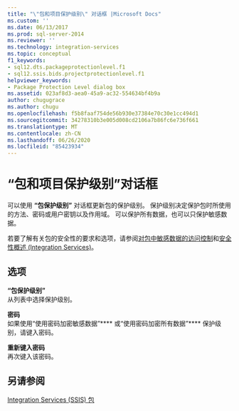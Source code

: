```yaml
---
title: "\"包和项目保护级别\" 对话框 |Microsoft Docs"
ms.custom: ''
ms.date: 06/13/2017
ms.prod: sql-server-2014
ms.reviewer: ''
ms.technology: integration-services
ms.topic: conceptual
f1_keywords:
- sql12.dts.packageprotectionlevel.f1
- sql12.ssis.bids.projectprotectionlevel.f1
helpviewer_keywords:
- Package Protection Level dialog box
ms.assetid: 023af8d3-aea0-45a9-ac32-554634bf4b9a
author: chugugrace
ms.author: chugu
ms.openlocfilehash: f5b8faaf754de56b930e37384e70c30e1cc494d1
ms.sourcegitcommit: 34278310b3e005d008cd2106a7b86fc6e736f661
ms.translationtype: MT
ms.contentlocale: zh-CN
ms.lasthandoff: 06/26/2020
ms.locfileid: "85423934"
---
```

# <a name="package-and-project-protection-level-dialog-box"></a>“包和项目保护级别”对话框
  可以使用 **“包保护级别”** 对话框更新包的保护级别。 保护级别决定保护包时所使用的方法、密码或用户密钥以及作用域。 可以保护所有数据，也可以只保护敏感数据。  
  
 若要了解有关包的安全性的要求和选项，请参阅[对包中敏感数据的访问控制](security/access-control-for-sensitive-data-in-packages.md)和[安全性概述 (Integration Services)](security/security-overview-integration-services.md)。  
  
## <a name="options"></a>选项  
 **“包保护级别”**  
 从列表中选择保护级别。  
  
 **密码**  
 如果使用“使用密码加密敏感数据”**** 或“使用密码加密所有数据”**** 保护级别，请键入密码。  
  
 **重新键入密码**  
 再次键入该密码。  
  
## <a name="see-also"></a>另请参阅  
 [Integration Services (SSIS) 包](../../2014/integration-services/integration-services-ssis-packages.md)  
  
  

